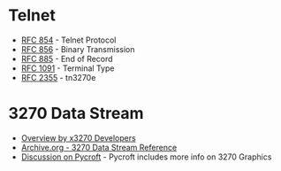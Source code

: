 # Telnet
- [RFC 854](https://www.rfc-editor.org/rfc/rfc854) - Telnet Protocol
- [RFC 856](https://www.rfc-editor.org/rfc/rfc856) - Binary Transmission
- [RFC 885](https://www.rfc-editor.org/rfc/rfc885) - End of Record
- [RFC 1091](https://www.rfc-editor.org/rfc/rfc1091) - Terminal Type
- [RFC 2355](https://www.rfc-editor.org/rfc/rfc2355) - tn3270e

# 3270 Data Stream
- [Overview by x3270 Developers](https://x3270.miraheze.org/wiki/3270_data_stream_protocol)
- [Archive.org - 3270 Data Stream Reference](https://archive.org/details/bitsavers_ibm3270GA2mProgrammersReferenceDec88_15821002)
- [Discussion on Pycroft](http://prycroft6.com.au/misc/3270eds.html) - Pycroft includes more info on 3270 Graphics
